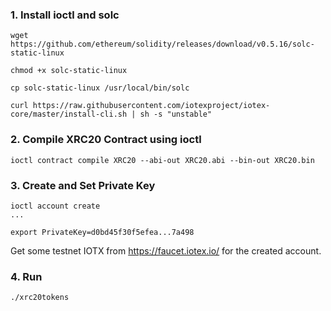 ### 1. Install ioctl and solc

```
wget https://github.com/ethereum/solidity/releases/download/v0.5.16/solc-static-linux

chmod +x solc-static-linux

cp solc-static-linux /usr/local/bin/solc

curl https://raw.githubusercontent.com/iotexproject/iotex-core/master/install-cli.sh | sh -s "unstable"
```

### 2. Compile XRC20 Contract using ioctl

```
ioctl contract compile XRC20 --abi-out XRC20.abi --bin-out XRC20.bin
```


### 3. Create and Set Private Key

```
ioctl account create
...

export PrivateKey=d0bd45f30f5efea...7a498
```

Get some testnet IOTX from https://faucet.iotex.io/ for the created account.

### 4. Run

```
./xrc20tokens
```
